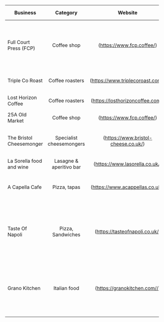 | Business                             | Category           | Website                         | Service offered |
| ---------------                      |:------------------:|:---------------------:          |----------------:|
| Full Court Press (FCP)               | Coffee shop               | (https://www.fcp.coffee/)       | Takeout, retail coffee & brewing equipment delivery, online shop  |
| Triple Co Roast                      | Coffee roasters           | (https://www.triplecoroast.com/)| Retail coffee delivery                                            |
| Lost Horizon Coffee                  | Coffee roasters           | (https://losthorizoncoffee.com/)| Retail coffee delivery                                            |
| 25A Old Market                       | Coffee shop               | (https://www.fcp.coffee/)       | Takeout                                                           |
| The Bristol Cheesemonger             | Specialist cheesemongers  | (https://www.bristol-cheese.co.uk/)| home delivery, online shop available                           |
| La Sorella food and wine             | Lasagne & aperitivo bar   | (https://www.lasorella.co.uk/)     | home delivery                                                  |
| A Capella Cafe                       | Pizza, tapas              | (https://www.acappellas.co.uk/)    | home delivery, Tues-Sat 12pm-10pm                              |
| Taste Of Napoli                      | Pizza, Sandwiches         | (https://tasteofnapoli.co.uk/)    | home delivery, Mon-Thu 09am-6pm Fri & Sat 09am-08pm Sun09am-07pm                              |
| Grano Kitchen                     | Italian food              | (https://granokitchen.com//)    | home delivery, Tues-Sat 12pm-3:30pm Dinner Weds-Sat 5:30pm-9:30pm                             |
